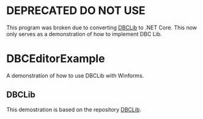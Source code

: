 # DEPRECATED DO NOT USE
This program was broken due to converting [DBCLib](https://github.com/jacobtonder/DBCLib) to .NET Core. This now only serves as a demonstration of how to implement DBC Lib.

# DBCEditorExample
A demonstration of how to use DBCLib with Winforms.

## DBCLib
This demostration is based on the repository [DBCLib](https://github.com/jacobtonder/DBCLib).
